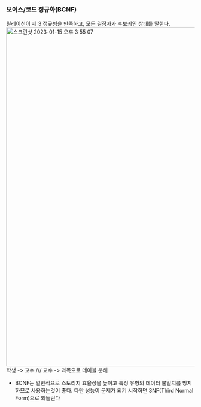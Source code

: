 ### 보이스/코드 정규화(BCNF)
릴레이션이 제 3 정규형을 만족하고, 모든 결정자가 후보키인 상태를 말한다.  
<img width="907" alt="스크린샷 2023-01-15 오후 3 55 07" src="https://user-images.githubusercontent.com/55372995/212527300-54f61dcd-d8c7-47c5-87f6-de0427f5d3a2.png">
학생 -> 교수 /// 교수 -> 과목으로 테이블 분해
- BCNF는 일반적으로 스토리지 효율성을 높이고 특정 유형의 데이터 불일치를 방지하므로 사용하는것이 좋다. 다만 성능이 문제가 되기 시작하면 3NF(Third Normal Form)으로 되돌린다
